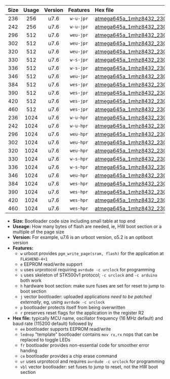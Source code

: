 |Size|Usage|Version|Features|Hex file|
|:-:|:-:|:-:|:-:|:--|
|236|256|u7.6|`w-u-jpr`|[atmega645a_1mhz8432_230400bps_ur_vbl.hex](https://raw.githubusercontent.com/stefanrueger/urboot/main/atmega645a_1mhz8432_230400bps_ur_vbl.hex)|
|242|256|u7.6|`w-u-jpr`|[atmega645a_1mhz8432_230400bps_lednop_ur_vbl.hex](https://raw.githubusercontent.com/stefanrueger/urboot/main/atmega645a_1mhz8432_230400bps_lednop_ur_vbl.hex)|
|296|512|u7.6|`weu-jpr`|[atmega645a_1mhz8432_230400bps_ee_ur_vbl.hex](https://raw.githubusercontent.com/stefanrueger/urboot/main/atmega645a_1mhz8432_230400bps_ee_ur_vbl.hex)|
|302|512|u7.6|`weu-jpr`|[atmega645a_1mhz8432_230400bps_ee_lednop_ur_vbl.hex](https://raw.githubusercontent.com/stefanrueger/urboot/main/atmega645a_1mhz8432_230400bps_ee_lednop_ur_vbl.hex)|
|320|512|u7.6|`weu-jpr`|[atmega645a_1mhz8432_230400bps_ee_lednop_fr_ur_vbl.hex](https://raw.githubusercontent.com/stefanrueger/urboot/main/atmega645a_1mhz8432_230400bps_ee_lednop_fr_ur_vbl.hex)|
|330|512|u7.6|`w-s-jpr`|[atmega645a_1mhz8432_230400bps_vbl.hex](https://raw.githubusercontent.com/stefanrueger/urboot/main/atmega645a_1mhz8432_230400bps_vbl.hex)|
|336|512|u7.6|`w-s-jpr`|[atmega645a_1mhz8432_230400bps_lednop_vbl.hex](https://raw.githubusercontent.com/stefanrueger/urboot/main/atmega645a_1mhz8432_230400bps_lednop_vbl.hex)|
|346|512|u7.6|`weu-jpr`|[atmega645a_1mhz8432_230400bps_ee_lednop_fr_ce_ur_vbl.hex](https://raw.githubusercontent.com/stefanrueger/urboot/main/atmega645a_1mhz8432_230400bps_ee_lednop_fr_ce_ur_vbl.hex)|
|384|512|u7.6|`wes-jpr`|[atmega645a_1mhz8432_230400bps_ee_vbl.hex](https://raw.githubusercontent.com/stefanrueger/urboot/main/atmega645a_1mhz8432_230400bps_ee_vbl.hex)|
|390|512|u7.6|`wes-jpr`|[atmega645a_1mhz8432_230400bps_ee_lednop_vbl.hex](https://raw.githubusercontent.com/stefanrueger/urboot/main/atmega645a_1mhz8432_230400bps_ee_lednop_vbl.hex)|
|420|512|u7.6|`wes-jpr`|[atmega645a_1mhz8432_230400bps_ee_lednop_fr_vbl.hex](https://raw.githubusercontent.com/stefanrueger/urboot/main/atmega645a_1mhz8432_230400bps_ee_lednop_fr_vbl.hex)|
|460|512|u7.6|`wes-jpr`|[atmega645a_1mhz8432_230400bps_ee_lednop_fr_ce_vbl.hex](https://raw.githubusercontent.com/stefanrueger/urboot/main/atmega645a_1mhz8432_230400bps_ee_lednop_fr_ce_vbl.hex)|
|236|1024|u7.6|`w-u-hpr`|[atmega645a_1mhz8432_230400bps_ur.hex](https://raw.githubusercontent.com/stefanrueger/urboot/main/atmega645a_1mhz8432_230400bps_ur.hex)|
|242|1024|u7.6|`w-u-hpr`|[atmega645a_1mhz8432_230400bps_lednop_ur.hex](https://raw.githubusercontent.com/stefanrueger/urboot/main/atmega645a_1mhz8432_230400bps_lednop_ur.hex)|
|296|1024|u7.6|`weu-hpr`|[atmega645a_1mhz8432_230400bps_ee_ur.hex](https://raw.githubusercontent.com/stefanrueger/urboot/main/atmega645a_1mhz8432_230400bps_ee_ur.hex)|
|302|1024|u7.6|`weu-hpr`|[atmega645a_1mhz8432_230400bps_ee_lednop_ur.hex](https://raw.githubusercontent.com/stefanrueger/urboot/main/atmega645a_1mhz8432_230400bps_ee_lednop_ur.hex)|
|320|1024|u7.6|`weu-hpr`|[atmega645a_1mhz8432_230400bps_ee_lednop_fr_ur.hex](https://raw.githubusercontent.com/stefanrueger/urboot/main/atmega645a_1mhz8432_230400bps_ee_lednop_fr_ur.hex)|
|330|1024|u7.6|`w-s-hpr`|[atmega645a_1mhz8432_230400bps.hex](https://raw.githubusercontent.com/stefanrueger/urboot/main/atmega645a_1mhz8432_230400bps.hex)|
|336|1024|u7.6|`w-s-hpr`|[atmega645a_1mhz8432_230400bps_lednop.hex](https://raw.githubusercontent.com/stefanrueger/urboot/main/atmega645a_1mhz8432_230400bps_lednop.hex)|
|346|1024|u7.6|`weu-hpr`|[atmega645a_1mhz8432_230400bps_ee_lednop_fr_ce_ur.hex](https://raw.githubusercontent.com/stefanrueger/urboot/main/atmega645a_1mhz8432_230400bps_ee_lednop_fr_ce_ur.hex)|
|384|1024|u7.6|`wes-hpr`|[atmega645a_1mhz8432_230400bps_ee.hex](https://raw.githubusercontent.com/stefanrueger/urboot/main/atmega645a_1mhz8432_230400bps_ee.hex)|
|390|1024|u7.6|`wes-hpr`|[atmega645a_1mhz8432_230400bps_ee_lednop.hex](https://raw.githubusercontent.com/stefanrueger/urboot/main/atmega645a_1mhz8432_230400bps_ee_lednop.hex)|
|420|1024|u7.6|`wes-hpr`|[atmega645a_1mhz8432_230400bps_ee_lednop_fr.hex](https://raw.githubusercontent.com/stefanrueger/urboot/main/atmega645a_1mhz8432_230400bps_ee_lednop_fr.hex)|
|460|1024|u7.6|`wes-hpr`|[atmega645a_1mhz8432_230400bps_ee_lednop_fr_ce.hex](https://raw.githubusercontent.com/stefanrueger/urboot/main/atmega645a_1mhz8432_230400bps_ee_lednop_fr_ce.hex)|

- **Size:** Bootloader code size including small table at top end
- **Useage:** How many bytes of flash are needed, ie, HW boot section or a multiple of the page size
- **Version:** For example, u7.6 is an urboot version, o5.2 is an optiboot version
- **Features:**
  + `w` urboot provides `pgm_write_page(sram, flash)` for the application at `FLASHEND-4+1`
  + `e` EEPROM read/write support
  + `u` uses urprotocol requiring `avrdude -c urclock` for programming
  + `s` uses skeleton of STK500v1 protocol; `-c urclock` and `-c arduino` both work
  + `h` hardware boot section: make sure fuses are set for reset to jump to boot section
  + `j` vector bootloader: uploaded applications *need to be patched externally*, eg, using `avrdude -c urclock`
  + `p` bootloader protects itself from being overwritten
  + `r` preserves reset flags for the application in the register R2
- **Hex file:** typically MCU name, oscillator frequency (16 MHz default) and baud rate (115200 default) followed by
  + `ee` bootloader supports EEPROM read/write
  + `lednop` "template" bootloader contains `mov rx,rx` nops that can be replaced to toggle LEDs
  + `fr` bootloader provides non-essential code for smoother error handing
  + `ce` bootloader provides a chip erase command
  + `ur` uses urprotocol and requires `avrdude -c urclock` for programming
  + `vbl` vector bootloader: set fuses to jump to reset, not the HW boot section
